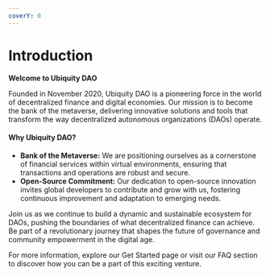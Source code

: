 ```yaml
---
coverY: 0
---
```


# Introduction

**Welcome to Ubiquity DAO**

Founded in November 2020, Ubiquity DAO is a pioneering force in the world of decentralized finance and digital economies. Our mission is to become the bank of the metaverse, delivering innovative solutions and tools that transform the way decentralized autonomous organizations (DAOs) operate.

#### Why Ubiquity DAO?

* **Bank of the Metaverse:** We are positioning ourselves as a cornerstone of financial services within virtual environments, ensuring that transactions and operations are robust and secure.
* **Open-Source Commitment:** Our dedication to open-source innovation invites global developers to contribute and grow with us, fostering continuous improvement and adaptation to emerging needs.

Join us as we continue to build a dynamic and sustainable ecosystem for DAOs, pushing the boundaries of what decentralized finance can achieve. Be part of a revolutionary journey that shapes the future of governance and community empowerment in the digital age.

For more information, explore our Get Started page or visit our FAQ section to discover how you can be a part of this exciting venture.

